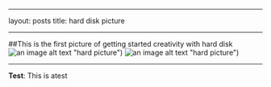 ***
layout: posts
title: hard disk picture
***
##This is the first picture of getting started creativity with hard disk
![an image alt text]({{fjalalvand.github.io}}/assets/images/hardpic.jpg,7.jpg) "hard picture")
![an image alt text]({{fjalalvand.github.io}}/assets/images/7.jpg) "hard picture")

***
**Test**: This is atest
